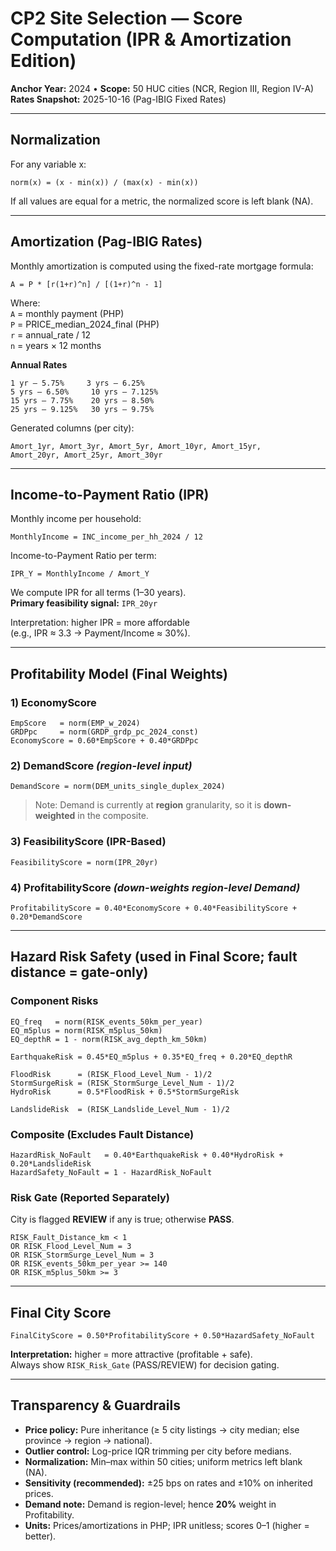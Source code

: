 # CP2 Site Selection — Score Computation (IPR & Amortization Edition)
**Anchor Year:** 2024  •  **Scope:** 50 HUC cities (NCR, Region III, Region IV-A)  
**Rates Snapshot:** 2025-10-16 (Pag-IBIG Fixed Rates)

---

## Normalization
For any variable x:
```
norm(x) = (x - min(x)) / (max(x) - min(x))
```
If all values are equal for a metric, the normalized score is left blank (NA).

---

## Amortization (Pag-IBIG Rates)
Monthly amortization is computed using the fixed-rate mortgage formula:
```
A = P * [r(1+r)^n] / [(1+r)^n - 1]
```
Where:  
`A` = monthly payment (PHP)  
`P` = PRICE_median_2024_final (PHP)  
`r` = annual_rate / 12  
`n` = years × 12 months  

**Annual Rates**
```
1 yr – 5.75%     3 yrs – 6.25%
5 yrs – 6.50%     10 yrs – 7.125%
15 yrs – 7.75%    20 yrs – 8.50%
25 yrs – 9.125%   30 yrs – 9.75%
```

Generated columns (per city):
```
Amort_1yr, Amort_3yr, Amort_5yr, Amort_10yr, Amort_15yr,
Amort_20yr, Amort_25yr, Amort_30yr
```

---

## Income-to-Payment Ratio (IPR)
Monthly income per household:
```
MonthlyIncome = INC_income_per_hh_2024 / 12
```
Income-to-Payment Ratio per term:
```
IPR_Y = MonthlyIncome / Amort_Y
```
We compute IPR for all terms (1–30 years).  
**Primary feasibility signal:** `IPR_20yr`

Interpretation: higher IPR = more affordable  
(e.g., IPR ≈ 3.3 → Payment/Income ≈ 30%).

---

## Profitability Model (Final Weights)
### 1) EconomyScore
```
EmpScore   = norm(EMP_w_2024)
GRDPpc     = norm(GRDP_grdp_pc_2024_const)
EconomyScore = 0.60*EmpScore + 0.40*GRDPpc
```

### 2) DemandScore  *(region-level input)*
```
DemandScore = norm(DEM_units_single_duplex_2024)
```
> Note: Demand is currently at **region** granularity, so it is **down-weighted** in the composite.

### 3) FeasibilityScore (IPR-Based)
```
FeasibilityScore = norm(IPR_20yr)
```

### 4) ProfitabilityScore  *(down-weights region-level Demand)*
```
ProfitabilityScore = 0.40*EconomyScore + 0.40*FeasibilityScore + 0.20*DemandScore
```

---

## Hazard Risk Safety (used in Final Score; fault distance = gate-only)

### Component Risks
```
EQ_freq   = norm(RISK_events_50km_per_year)
EQ_m5plus = norm(RISK_m5plus_50km)
EQ_depthR = 1 - norm(RISK_avg_depth_km_50km)

EarthquakeRisk = 0.45*EQ_m5plus + 0.35*EQ_freq + 0.20*EQ_depthR

FloodRisk      = (RISK_Flood_Level_Num - 1)/2
StormSurgeRisk = (RISK_StormSurge_Level_Num - 1)/2
HydroRisk      = 0.5*FloodRisk + 0.5*StormSurgeRisk

LandslideRisk  = (RISK_Landslide_Level_Num - 1)/2
```

### Composite (Excludes Fault Distance)
```
HazardRisk_NoFault   = 0.40*EarthquakeRisk + 0.40*HydroRisk + 0.20*LandslideRisk
HazardSafety_NoFault = 1 - HazardRisk_NoFault
```

### Risk Gate (Reported Separately)
City is flagged **REVIEW** if any is true; otherwise **PASS**.
```
RISK_Fault_Distance_km < 1
OR RISK_Flood_Level_Num = 3
OR RISK_StormSurge_Level_Num = 3
OR RISK_events_50km_per_year >= 140
OR RISK_m5plus_50km >= 3
```

---

## Final City Score
```
FinalCityScore = 0.50*ProfitabilityScore + 0.50*HazardSafety_NoFault
```
**Interpretation:** higher = more attractive (profitable + safe).  
Always show `RISK_Risk_Gate` (PASS/REVIEW) for decision gating.

---

## Transparency & Guardrails
- **Price policy:** Pure inheritance (≥ 5 city listings → city median; else province → region → national).  
- **Outlier control:** Log-price IQR trimming per city before medians.  
- **Normalization:** Min–max within 50 cities; uniform metrics left blank (NA).  
- **Sensitivity (recommended):** ±25 bps on rates and ±10% on inherited prices.  
- **Demand note:** Demand is region-level; hence **20%** weight in Profitability.  
- **Units:** Prices/amortizations in PHP; IPR unitless; scores 0–1 (higher = better).

